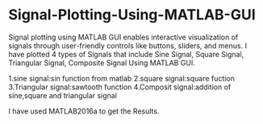 # Signal-Plotting-Using-MATLAB-GUI
Signal plotting using MATLAB GUI enables interactive visualization of signals through user-friendly controls like buttons, sliders, and menus. 
I have plotted 4 types of Signals that include Sine Signal, Square Signal, Triangular Signal, Composite Signal Using MATLAB GUI.

1.sine signal:sin function from matlab
2.square signal:square fuction
3.Triangular signal:sawtooth function
4.Composit signal:addition of sine,square and triangular signal

I have used MATLAB2016a to get the Results.

